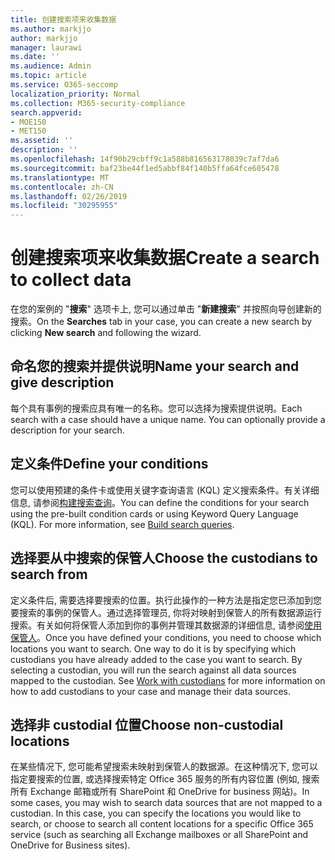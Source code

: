 ```yaml
---
title: 创建搜索项来收集数据
ms.author: markjjo
author: markjjo
manager: laurawi
ms.date: ''
ms.audience: Admin
ms.topic: article
ms.service: O365-seccomp
localization_priority: Normal
ms.collection: M365-security-compliance
search.appverid:
- MOE150
- MET150
ms.assetid: ''
description: ''
ms.openlocfilehash: 14f90b29cbff9c1a588b816563178039c7af7da6
ms.sourcegitcommit: baf23be44f1ed5abbf84f140b5ffa64fce605478
ms.translationtype: MT
ms.contentlocale: zh-CN
ms.lasthandoff: 02/26/2019
ms.locfileid: "30295955"
---
```

# <a name="create-a-search-to-collect-data"></a><span data-ttu-id="c5b5d-102">创建搜索项来收集数据</span><span class="sxs-lookup"><span data-stu-id="c5b5d-102">Create a search to collect data</span></span>

<span data-ttu-id="c5b5d-103">在您的案例的 "**搜索**" 选项卡上, 您可以通过单击 "**新建搜索**" 并按照向导创建新的搜索。</span><span class="sxs-lookup"><span data-stu-id="c5b5d-103">On the **Searches** tab in your case, you can create a new search by clicking **New search** and following the wizard.</span></span>

## <a name="name-your-search-and-give-description"></a><span data-ttu-id="c5b5d-104">命名您的搜索并提供说明</span><span class="sxs-lookup"><span data-stu-id="c5b5d-104">Name your search and give description</span></span>

<span data-ttu-id="c5b5d-p101">每个具有事例的搜索应具有唯一的名称。您可以选择为搜索提供说明。</span><span class="sxs-lookup"><span data-stu-id="c5b5d-p101">Each search with a case should have a unique name. You can optionally provide a description for your search.</span></span> 

## <a name="define-your-conditions"></a><span data-ttu-id="c5b5d-107">定义条件</span><span class="sxs-lookup"><span data-stu-id="c5b5d-107">Define your conditions</span></span>

<span data-ttu-id="c5b5d-p102">您可以使用预建的条件卡或使用关键字查询语言 (KQL) 定义搜索条件。有关详细信息, 请参阅[构建搜索查询](building-search-queries.md)。</span><span class="sxs-lookup"><span data-stu-id="c5b5d-p102">You can define the conditions for your search using the pre-built condition cards or using Keyword Query Language (KQL). For more information, see [Build search queries](building-search-queries.md).</span></span>

## <a name="choose-the-custodians-to-search-from"></a><span data-ttu-id="c5b5d-110">选择要从中搜索的保管人</span><span class="sxs-lookup"><span data-stu-id="c5b5d-110">Choose the custodians to search from</span></span>

<span data-ttu-id="c5b5d-p103">定义条件后, 需要选择要搜索的位置。执行此操作的一种方法是指定您已添加到您要搜索的事例的保管人。通过选择管理员, 你将对映射到保管人的所有数据源运行搜索。有关如何将保管人添加到你的事例并管理其数据源的详细信息, 请参阅[使用保管人](managing-custodians.md)。</span><span class="sxs-lookup"><span data-stu-id="c5b5d-p103">Once you have defined your conditions, you need to choose which locations you want to search. One way to do it is by specifying which custodians you have already added to the case you want to search. By selecting a custodian, you will run the search against all data sources mapped to the custodian. See [Work with custodians](managing-custodians.md) for more information on how to add custodians to your case and manage their data sources.</span></span>

## <a name="choose-non-custodial-locations"></a><span data-ttu-id="c5b5d-115">选择非 custodial 位置</span><span class="sxs-lookup"><span data-stu-id="c5b5d-115">Choose non-custodial locations</span></span>

<span data-ttu-id="c5b5d-p104">在某些情况下, 您可能希望搜索未映射到保管人的数据源。在这种情况下, 您可以指定要搜索的位置, 或选择搜索特定 Office 365 服务的所有内容位置 (例如, 搜索所有 Exchange 邮箱或所有 SharePoint 和 OneDrive for business 网站)。</span><span class="sxs-lookup"><span data-stu-id="c5b5d-p104">In some cases, you may wish to search data sources that are not mapped to a custodian. In this case, you can specify the locations you would like to search, or choose to search all content locations for a specific Office 365 service (such as searching all Exchange mailboxes or all SharePoint and OneDrive for Business sites).</span></span>